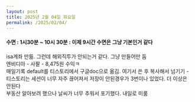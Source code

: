 ```yaml
---
layout: post
title: 2025년 2월 04일 화요일
permalink: /2025/02/04/
---
```

#### 수면 : 1시30분 ~ 10시 30분 : 이제 9시간 수면은 그냥 기본인거 같다<br/>
isa계좌 만듦. 그런데 해외직투가 안되는거 같다. 그냥 만들어만 둠<br/>
엔비디아 - 사팔 - 8,475원 수익ㅋ<br/>
매일기록 default를 티스토리에서 구글doc으로 옮김. 여기서 쓴 후 복사해서 넘기기 - 티스토리는 세션이 너무 자주 끊어져서 저장이 안된경우가 3번이나 있었다. 더 이상은 안된다<br/>
부동산 알아보려 했으나 날씨가 너무 추워서 포기했다. 내일로 미룸